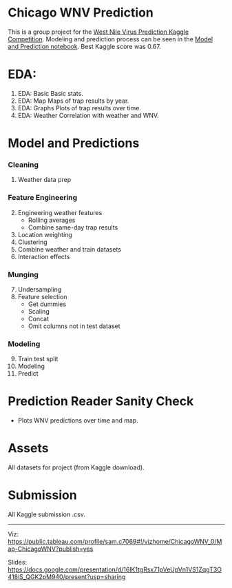 # Chicago WNV Prediction

This is a group project for the [West Nile Virus Prediction Kaggle Competition](https://www.kaggle.com/c/predict-west-nile-virus). Modeling and prediction process can be seen in the [Model and Prediction notebook](https://github.com/samchaaa/Chicago_WNV_Prediction/blob/master/Model%20and%20Predictions.ipynb). Best Kaggle score was 0.67.

# EDA:

1. EDA: Basic
    Basic stats.
2. EDA: Map
    Maps of trap results by year.
3. EDA: Graphs
    Plots of trap results over time.
4. EDA: Weather
    Correlation with weather and WNV.

# Model and Predictions


### Cleaning
1. Weather data prep

### Feature Engineering
2. Engineering weather features
    - Rolling averages
    - Combine same-day trap results
3. Location weighting
4. Clustering
5. Combine weather and train datasets
6. Interaction effects

### Munging
7. Undersampling
8. Feature selection
    - Get dummies 
    - Scaling
    - Concat
    - Omit columns not in test dataset
    
### Modeling
9. Train test split
10. Modeling
11. Predict

# Prediction Reader Sanity Check

- Plots WNV predictions over time and map.

# Assets

All datasets for project (from Kaggle download).

# Submission

All Kaggle submission .csv.

---
Viz: https://public.tableau.com/profile/sam.c7069#!/vizhome/ChicagoWNV_0/Map-ChicagoWNV?publish=yes

Slides: https://docs.google.com/presentation/d/16lK1tgRsx71pVeUpVn1VS1ZqgT3O418iS_QGK2pM940/present?usp=sharing

